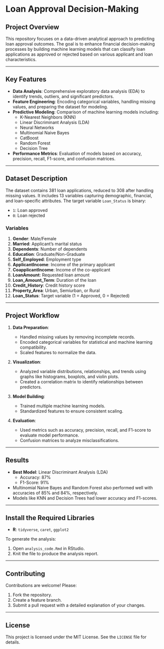 # **Loan Approval Decision-Making**

## **Project Overview**
This repository focuses on a data-driven analytical approach to predicting loan approval outcomes. The goal is to enhance financial decision-making processes by building machine learning models that can classify loan applications as approved or rejected based on various applicant and loan characteristics.

---

## **Key Features**
- **Data Analysis**: Comprehensive exploratory data analysis (EDA) to identify trends, outliers, and significant predictors.
- **Feature Engineering**: Encoding categorical variables, handling missing values, and preparing the dataset for modeling.
- **Predictive Modeling**: Comparison of machine learning models including:
  - K-Nearest Neighbors (KNN)
  - Linear Discriminant Analysis (LDA)
  - Neural Networks
  - Multinomial Naive Bayes
  - CatBoost
  - Random Forest
  - Decision Tree
- **Performance Metrics**: Evaluation of models based on accuracy, precision, recall, F1-score, and confusion matrices.

---

## **Dataset Description**
The dataset contains 381 loan applications, reduced to 308 after handling missing values. It includes 13 variables capturing demographic, financial, and loan-specific attributes. The target variable `Loan_Status` is binary:
- `1`: Loan approved
- `0`: Loan rejected

### **Variables**
1. **Gender**: Male/Female
2. **Married**: Applicant’s marital status
3. **Dependents**: Number of dependents
4. **Education**: Graduate/Non-Graduate
5. **Self_Employed**: Employment type
6. **ApplicantIncome**: Income of the primary applicant
7. **CoapplicantIncome**: Income of the co-applicant
8. **LoanAmount**: Requested loan amount
9. **Loan_Amount_Term**: Duration of the loan
10. **Credit_History**: Credit history score
11. **Property_Area**: Urban, Semiurban, or Rural
12. **Loan_Status**: Target variable (1 = Approved, 0 = Rejected)

---

## **Project Workflow**
1. **Data Preparation**:
   - Handled missing values by removing incomplete records.
   - Encoded categorical variables for statistical and machine learning compatibility.
   - Scaled features to normalize the data.

2. **Visualization**:
   - Analyzed variable distributions, relationships, and trends using graphs like histograms, boxplots, and violin plots.
   - Created a correlation matrix to identify relationships between predictors.

3. **Model Building**:
   - Trained multiple machine learning models.
   - Standardized features to ensure consistent scaling.

4. **Evaluation**:
   - Used metrics such as accuracy, precision, recall, and F1-score to evaluate model performance.
   - Confusion matrices to analyze misclassifications.

---

## **Results**
- **Best Model**: Linear Discriminant Analysis (LDA)
  - Accuracy: 87%
  - F1-Score: 91%
- Multinomial Naive Bayes and Random Forest also performed well with accuracies of 85% and 84%, respectively.
- Models like KNN and Decision Trees had lower accuracy and F1-scores.

---

## **Install the Required Libraries**
- **R**: `tidyverse`, `caret`, `ggplot2`

To generate the analysis:
1. Open `analysis_code.Rmd` in RStudio.
2. Knit the file to produce the analysis report.

---

## **Contributing**
Contributions are welcome! Please:
1. Fork the repository.
2. Create a feature branch.
3. Submit a pull request with a detailed explanation of your changes.

---

## **License**
This project is licensed under the MIT License. See the `LICENSE` file for details.
